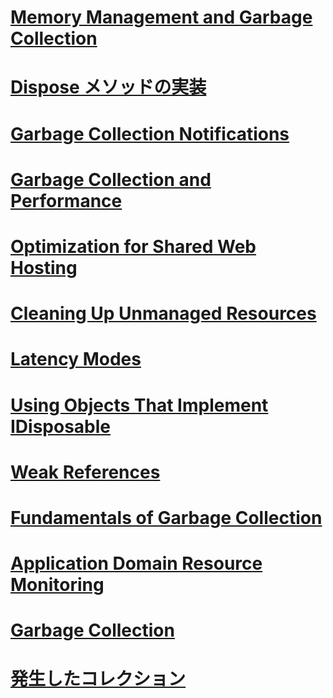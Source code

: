 # [Memory Management and Garbage Collection](memory-management-and-gc.md)
# [Dispose メソッドの実装](implementing-dispose.md)
# [Garbage Collection Notifications](notifications.md)
# [Garbage Collection and Performance](performance.md)
# [Optimization for Shared Web Hosting](optimization-for-shared-web-hosting.md)
# [Cleaning Up Unmanaged Resources](unmanaged.md)
# [Latency Modes](latency.md)
# [Using Objects That Implement IDisposable](using-objects.md)
# [Weak References](weak-references.md)
# [Fundamentals of Garbage Collection](fundamentals.md)
# [Application Domain Resource Monitoring](app-domain-resource-monitoring.md)
# [Garbage Collection](index.md)
# [発生したコレクション](induced.md)
